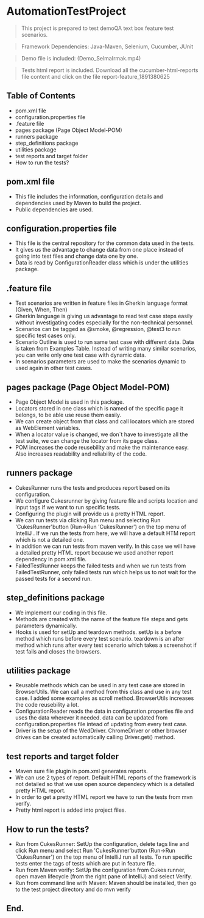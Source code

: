 # AutomationTestProject
> This project is prepared to test demoQA text box feature test scenarios.

> Framework Dependencies: Java-Maven, Selenium, Cucumber, JUnit

> Demo file is included: (Demo_SelmaIrmak.mp4)

> Tests html report is included. Download all the cucumber-html-reports file content and click on the file report-feature_1891380625

## Table of Contents
* pom.xml file
* configuration.properties file
* .feature file
* pages package (Page Object Model-POM)
* runners package
* step_definitions package
* utilities package
* test reports and target folder
* How to run the tests?


## pom.xml file
- This file includes the information, configuration details and dependencies used by Maven to build the project. 
- Public dependencies are used.


## configuration.properties file
- This file is the central repository for the common data used in the tests.
- It gives us the advantage to change data from one place instead of going into test files and change data one by one.
- Data is read by ConfigurationReader class which is under the utilities package.


## .feature file
- Test scenarios are written in feature files in Gherkin language format (Given, When, Then)
- Gherkin language is giving us advantage to read test case steps easily without investigating codes especially for the non-technical personnel. 
- Scenarios can be tagged as @smoke, @regression, @test3 to run specific test cases only.
- Scenario Outline is used to run same test case with different data. Data is taken from Examples Table. Instead of writing many similar scenarios, you can write only one test case with dynamic data.
- In scenarios parameters are used to make the scenarios dynamic to used again in other test cases.


## pages package (Page Object Model-POM)
- Page Object Model is used in this package.
- Locators stored in one class which is named of the specific page it belongs, to be able use reuse them easily.
- We can create object from that class and call locators which are stored as WebElement variables.
- When a locator value is changed, we don´t have to investigate all the test suite, we can change the locator from its page class.
- POM increases the code reusebility and make the maintenance easy. Also increases readability and reliability of the code.

## runners package
- CukesRunner runs the tests and produces report based on its configuration.
- We configure Cukesrunner by giving feature file and scripts location and input tags if we want to run specific tests.
- Configuring the plugin will provide us a pretty HTML report.
- We can run tests via clicking Run menu and selecting Run 'CukesRunner'button (Run->Run 'CukesRunner') on the top menu of IntelliJ . If we run the tests from here, we will have a default HTM report which is not a detailed one.
- In addition we can run tests from maven verify. In this case we will have a detailed pretty HTML report because we used another report dependency in pom.xml file.
- FailedTestRunner keeps the failed tests and when we run tests from FailedTestRunner, only failed tests run which helps us to not wait for the passed tests for a second run.

## step_definitions package
- We implement our coding in this file.
- Methods are created with the name of the feature file steps and gets parameters dynamically.
- Hooks is used for setUp and teardown methods. setUp is a before method which runs before every test scenario. teardown is an after method which runs after every test scenario which takes a screenshot if test fails and closes the browsers.

## utilities package
- Reusable methods which can be used in any test case are stored in BrowserUtils. We can call a method from this class and use in any test case. I added some examples as scroll method. BrowserUtils increases the code reusebility a lot.
- ConfigurationReader reads the data in configuration.properties file and uses the data wherever it needed. data can be updated from configuration.properties file intead of updating from every test case.
- Driver is the setup of the WedDriver. ChromeDriver or other browser drives can be created automatically calling Driver.get() method.

## test reports and target folder
- Maven sure file plugin in pom.xml generates reports.
- We can use 2 types of report. Default HTML reports of the framework is not detailed so that we use open source dependecy which is a detailed pretty HTML report.
- In order to get a pretty HTML report we have to run the tests from mvn verify.
- Pretty html report is added into project files.

## How to run the tests?
- Run from CukesRunner: SetUp the configuration, delete tags line and click Run menu and select Run 'CukesRunner'button (Run->Run 'CukesRunner') on the top menu of IntelliJ  run all tests. To run specific tests enter the tags of tests which are put in feature file.
- Run from Maven verify: SetUp the configuration from Cukes runner, open maven lifecycle (from the right pane of IntelliJ) and select Verify.
- Run from command line with Maven: Maven should be installed, then go to the test project directory and do mvn verify

## End.

